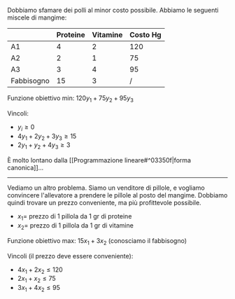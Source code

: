 Dobbiamo sfamare dei polli al minor costo possibile. Abbiamo le seguenti miscele di mangime:

|            | Proteine | Vitamine | Costo Hg |
| ---------- | -------- | -------- | -------- |
| A1         | 4        | 2        | 120      |
| A2         | 2        | 1        | 75       |
| A3         | 3        | 4        | 95       |
| Fabbisogno | 15       | 3        | /         |

Funzione obiettivo min: $120y_1+75y_2+95y_3$

Vincoli:
- $y_i≥0$
- $4y_1+2y_2+3y_3≥15$
- $2y_1+y_2+4y_3≥3$

È molto lontano dalla [[Programmazione lineare#^03350f|forma canonica]]...

---

Vediamo un altro problema. Siamo un venditore di pillole, e vogliamo convincere l'allevatore a prendere le pillole al posto del mangime. Dobbiamo quindi trovare un prezzo conveniente, ma più profittevole possibile.

- $x_1=$ prezzo di 1 pillola da 1 gr di proteine
- $x_2=$ prezzo di 1 pillola da 1 gr di vitamine

Funzione obiettivo max: $15x_1+3x_2$ (conosciamo il fabbisogno)

Vincoli (il prezzo deve essere conveniente):
- $4x_1+2x_2≤120$
- $2x_1+x_2≤75$
- $3x_1+4x_2≤95$